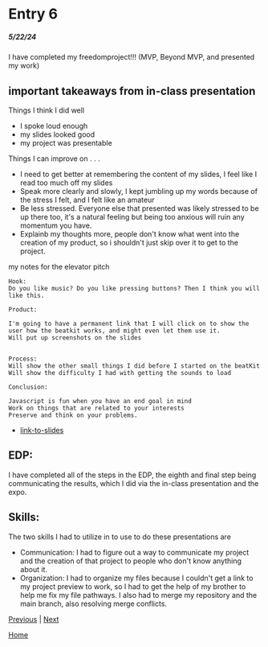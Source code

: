 # Entry 6
##### 5/22/24

I have completed my freedomproject!!! (MVP, Beyond MVP, and presented my work)


## important takeaways from in-class presentation
Things I think I did well
* I spoke loud enough
* my slides looked good
* my project was presentable

Things I can improve on . . .
* I need to get better at remembering the content of my slides, I feel like I read too much off my slides
* Speak more clearly and slowly, I kept jumbling up my words because of the stress I felt, and I felt like an amateur
* Be less stressed. Everyone else that presented was likely stressed to be up there too, it's a natural feeling but being too anxious will ruin any momentum you have.
* Explainb my thoughts more, people don't know what went into the creation of my product, so i shouldn't just skip over it to get to the project.

my notes for the elevator pitch

```
Hook:
Do you like music? Do you like pressing buttons? Then I think you will like this.

Product:

I'm going to have a permanent link that I will click on to show the user how the beatkit works, and might even let them use it.
Will put up screenshots on the slides


Process:
Will show the other small things I did before I started on the beatKit
Will show the difficulty I had with getting the sounds to load

Conclusion:

Javascript is fun when you have an end goal in mind
Work on things that are related to your interests
Preserve and think on your problems.
```

* [link-to-slides](https://docs.google.com/presentation/d/1yHo2iNFqglOyMtos_2NfySCTtuh9JD0_zPPQPlb8DCE/edit#slide=id.p)


## EDP:

I have completed all of the steps in the EDP, the eighth and final step being communicating the results, which I did via the in-class presentation and the expo.

## Skills:
The two skills I had to utilize in to use to do these presentations are
* Communication:
 I had to figure out a way to communicate my project and the creation of that project to people who don't know anything about it.
 * Organization:
 I had to organize my files because I couldn't get a link to my project preview to work, so I had to get the help of my brother to help me fix my file pathways. I also had to merge my repository and the main branch, also resolving merge conflicts.

[Previous](entry05.md) | [Next](entry07.md)

[Home](../README.md)
